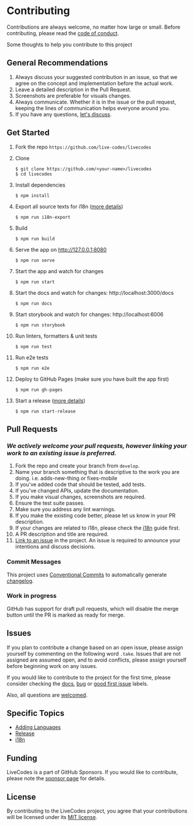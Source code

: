 # Contributing

Contributions are always welcome, no matter how large or small. Before contributing,
please read the [code of conduct](CODE_OF_CONDUCT.md).

Some thoughts to help you contribute to this project

## General Recommendations

1. Always discuss your suggested contribution in an issue, so that we agree on the concept and implementation before the actual work.
2. Leave a detailed description in the Pull Request.
3. Screenshots are preferable for visuals changes.
4. Always communicate. Whether it is in the issue or the pull request, keeping the lines of communication helps everyone around you.
5. If you have any questions, [let's discuss](https://github.com/live-codes/livecodes/discussions).

## Get Started

1. Fork the repo `https://github.com/live-codes/livecodes`
2. Clone

   ```shell
   $ git clone https://github.com/<your-name>/livecodes
   $ cd livecodes
   ```

3. Install dependencies

   ```shell
   $ npm install
   ```

4. Export all source texts for i18n ([more details](./docs/docs/contribution/i18n.md))

   ```shell
   $ npm run i18n-export
   ```

5. Build

   ```shell
   $ npm run build
   ```

6. Serve the app on http://127.0.0.1:8080

   ```shell
   $ npm run serve
   ```

7. Start the app and watch for changes

   ```shell
   $ npm run start
   ```

8. Start the docs and watch for changes: http://localhost:3000/docs

   ```shell
   $ npm run docs
   ```

9. Start storybook and watch for changes: http://localhost:6006

   ```shell
   $ npm run storybook
   ```

10. Run linters, formatters & unit tests

    ```shell
    $ npm run test
    ```

11. Run e2e tests

    ```shell
    $ npm run e2e
    ```

12. Deploy to GitHub Pages (make sure you have built the app first)

    ```shell
    $ npm run gh-pages
    ```

13. Start a release ([more details](./docs/docs/contribution/release.md))

    ```shell
    $ npm run start-release
    ```

## Pull Requests

### _We actively welcome your pull requests, however linking your work to an existing issue is preferred._

1. Fork the repo and create your branch from `develop`.
2. Name your branch something that is descriptive to the work you are doing. i.e. adds-new-thing or fixes-mobile
3. If you've added code that should be tested, add tests.
4. If you've changed APIs, update the documentation.
5. If you make visual changes, screenshots are required.
6. Ensure the test suite passes.
7. Make sure you address any lint warnings.
8. If you make the existing code better, please let us know in your PR description.
9. If your changes are related to i18n, please check the [i18n](./docs/docs/contribution/i18n.md) guide first.
10. A PR description and title are required.
11. [Link to an issue](https://help.github.com/en/github/writing-on-github/autolinked-references-and-urls) in the project. An issue is required to announce your intentions and discuss decisions.

### Commit Messages

This project uses [Conventional Commits](https://www.conventionalcommits.org/) to automatically generate [changelog](CHANGELOG.md).

### Work in progress

GitHub has support for draft pull requests, which will disable the merge button until the PR is marked as ready for merge.

## Issues

If you plan to contribute a change based on an open issue, please assign yourself by commenting on the following word `.take`. Issues that are not assigned are assumed open, and to avoid conflicts, please assign yourself before beginning work on any issues.

If you would like to contribute to the project for the first time, please consider checking the [docs](https://github.com/live-codes/livecodes/issues?q=is%3Aissue+is%3Aopen+label%3A%22%F0%9F%90%9B+docs%22), [bug](https://github.com/live-codes/livecodes/issues?q=is%3Aissue+is%3Aopen+label%3A%22%F0%9F%90%9B+bug%22) or [good first issue](https://github.com/live-codes/livecodes/issues?q=is%3Aissue+is%3Aopen+label%3A%22good+first+issue%22) labels.

Also, all questions are [welcomed](https://github.com/live-codes/livecodes/discussions).

## Specific Topics

- [Adding Languages](./docs/docs/contribution/adding-languages.md)
- [Release](./docs/docs/contribution/release.md)
- [i18n](./docs/docs/contribution/i18n.md)

## Funding

LiveCodes is a part of GitHub Sponsors. If you would like to contribute, please note the [sponsor page](https://livecodes.io/docs/sponsor) for details.

## License

By contributing to the LiveCodes project, you agree that your contributions will be licensed under its [MIT license](LICENSE).
